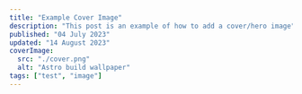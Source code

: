 ```yaml
---
title: "Example Cover Image"
description: "This post is an example of how to add a cover/hero image"
published: "04 July 2023"
updated: "14 August 2023"
coverImage:
  src: "./cover.png"
  alt: "Astro build wallpaper"
tags: ["test", "image"]
---
```

